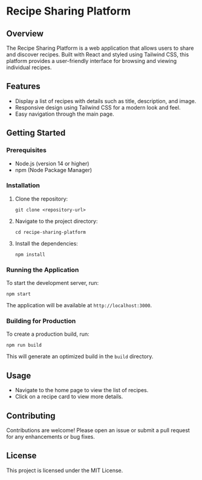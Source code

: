 # Recipe Sharing Platform

## Overview
The Recipe Sharing Platform is a web application that allows users to share and discover recipes. Built with React and styled using Tailwind CSS, this platform provides a user-friendly interface for browsing and viewing individual recipes.

## Features
- Display a list of recipes with details such as title, description, and image.
- Responsive design using Tailwind CSS for a modern look and feel.
- Easy navigation through the main page.

## Getting Started

### Prerequisites
- Node.js (version 14 or higher)
- npm (Node Package Manager)

### Installation
1. Clone the repository:
   ```
   git clone <repository-url>
   ```
2. Navigate to the project directory:
   ```
   cd recipe-sharing-platform
   ```
3. Install the dependencies:
   ```
   npm install
   ```

### Running the Application
To start the development server, run:
```
npm start
```
The application will be available at `http://localhost:3000`.

### Building for Production
To create a production build, run:
```
npm run build
```
This will generate an optimized build in the `build` directory.

## Usage
- Navigate to the home page to view the list of recipes.
- Click on a recipe card to view more details.

## Contributing
Contributions are welcome! Please open an issue or submit a pull request for any enhancements or bug fixes.

## License
This project is licensed under the MIT License.